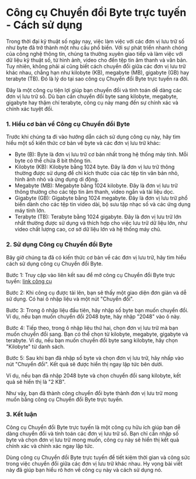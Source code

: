 Công cụ Chuyển đổi Byte trực tuyến - Cách sử dụng
=================================================

Trong thời đại kỹ thuật số ngày nay, việc làm việc với các đơn vị lưu trữ số như byte đã trở thành một nhu cầu phổ biến. Với sự phát triển nhanh chóng của công nghệ thông tin, chúng ta thường xuyên giao tiếp và làm việc với dữ liệu kỹ thuật số, từ hình ảnh, video cho đến tệp tin âm thanh và văn bản. Tuy nhiên, không phải ai cũng biết cách chuyển đổi giữa các đơn vị lưu trữ khác nhau, chẳng hạn như kilobyte (KB), megabyte (MB), gigabyte (GB) hay terabyte (TB). Đó là lý do tại sao công cụ Chuyển đổi Byte trực tuyến ra đời.

Đây là một công cụ tiện lợi giúp bạn chuyển đổi và tính toán dễ dàng các đơn vị lưu trữ số. Dù bạn cần chuyển đổi byte sang kilobyte, megabyte, gigabyte hay thậm chí terabyte, công cụ này mang đến sự chính xác và chính xác tuyệt đối.

### 1. Hiểu cơ bản về Công cụ Chuyển đổi Byte

Trước khi chúng ta đi vào hướng dẫn cách sử dụng công cụ này, hãy tìm hiểu một số kiến thức cơ bản về byte và các đơn vị lưu trữ khác:

- Byte (B): Byte là đơn vị lưu trữ cơ bản nhất trong hệ thống máy tính. Mỗi byte có thể chứa 8 bit thông tin.
- Kilobyte (KB): Kilobyte bằng 1024 byte. Đây là đơn vị lưu trữ thông thường được sử dụng để chỉ kích thước của các tệp tin văn bản nhỏ, hình ảnh nhỏ và ứng dụng di động.
- Megabyte (MB): Megabyte bằng 1024 kilobyte. Đây là đơn vị lưu trữ thông thường cho các tệp tin âm thanh, video ngắn và tài liệu dọc.
- Gigabyte (GB): Gigabyte bằng 1024 megabyte. Đây là đơn vị lưu trữ phổ biến dành cho các tệp tin video dài, bộ sưu tập nhạc số và các ứng dụng máy tính lớn.
- Terabyte (TB): Terabyte bằng 1024 gigabyte. Đây là đơn vị lưu trữ lớn nhất thường được sử dụng và thích hợp cho việc lưu trữ dữ liệu lớn, như video chất lượng cao, cơ sở dữ liệu lớn và hệ thống máy chủ.

### 2. Sử dụng Công cụ Chuyển đổi Byte

Bây giờ chúng ta đã có kiến thức cơ bản về các đơn vị lưu trữ, hãy tìm hiểu cách sử dụng công cụ Chuyển đổi Byte.

Bước 1: Truy cập vào liên kết sau để mở công cụ Chuyển đổi Byte trực tuyến: [link công cụ](https://www.onlinecalculatorsfree.com/vi/convert/convert-bytes.html)

Bước 2: Khi công cụ được tải lên, bạn sẽ thấy một giao diện đơn giản và dễ sử dụng. Có hai ô nhập liệu và một nút "Chuyển đổi".

Bước 3: Trong ô nhập liệu đầu tiên, hãy nhập số byte bạn muốn chuyển đổi. Ví dụ, nếu bạn muốn chuyển đổi 2048 byte, hãy nhập "2048" vào ô này.

Bước 4: Tiếp theo, trong ô nhập liệu thứ hai, chọn đơn vị lưu trữ mà bạn muốn chuyển đổi sang. Bạn có thể chọn từ kilobyte, megabyte, gigabyte và terabyte. Ví dụ, nếu bạn muốn chuyển đổi byte sang kilobyte, hãy chọn "Kilobyte" từ danh sách.

Bước 5: Sau khi bạn đã nhập số byte và chọn đơn vị lưu trữ, hãy nhấp vào nút "Chuyển đổi". Kết quả sẽ được hiển thị ngay lập tức bên dưới.

Ví dụ, nếu bạn đã nhập 2048 byte và chọn chuyển đổi sang kilobyte, kết quả sẽ hiển thị là "2 KB".

Như vậy, bạn đã thành công chuyển đổi byte thành đơn vị lưu trữ mong muốn bằng công cụ Chuyển đổi Byte trực tuyến.

### 3. Kết luận

Công cụ Chuyển đổi Byte trực tuyến là một công cụ hữu ích giúp bạn dễ dàng chuyển đổi và tính toán các đơn vị lưu trữ số. Bạn chỉ cần nhập số byte và chọn đơn vị lưu trữ mong muốn, công cụ này sẽ hiển thị kết quả chính xác và chính xác ngay lập tức.

Dùng công cụ Chuyển đổi Byte trực tuyến để tiết kiệm thời gian và công sức trong việc chuyển đổi giữa các đơn vị lưu trữ khác nhau. Hy vọng bài viết này đã giúp bạn hiểu rõ hơn về công cụ này và cách sử dụng nó.
